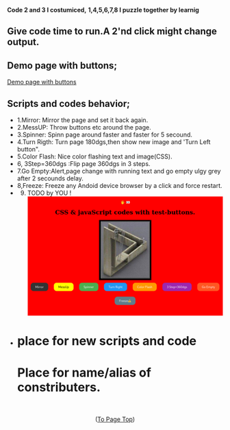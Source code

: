 
**Code 2 and 3 I costumiced,<a id="up"></a>**
**1,4,5,6,7,8 I puzzle together by learnig**
## Give code time to run.A 2'nd click might change output.

## Demo page with buttons;
<a href="https://kaliscandinavia.github.io/javaScript-fun" target="_blank">Demo page with buttons</a>

## Scripts and codes behavior;
 - 1.Mirror: Mirror the page and set it back again.
- 2.MessUP: Throw buttons etc around the page.
- 3.Spinner: Spinn page around faster and faster for 5 secound.
- 4.Turn Rigth: Turn page 180dgs,then show new image and 'Turn Left button".
- 5.Color Flash: Nice color flashing text and image(CSS).
- 6, 3Step=360dgs :Flip page 360dgs in 3 steps.
- 7.Go Empty:Alert,page change with running text and go empty ulgy grey after 2 secounds delay.
- 8,Freeze: Freeze any Andoid device browser by a click and force restart.
- 9. TODO by YOU !
   ![repo-img](repo.png)
- # place for new scripts and code
  # Place for name/alias of constributers.
<br>
<p align="center">(<a href="#up">To Page Top</a>)</p>
